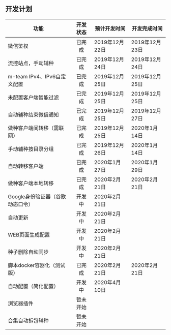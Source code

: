 ## 开发计划
| 功能 | 开发状态 | 预计开发时间 | 开发完成时间 |
| - | :-: | ---- | ---- |
| 微信鉴权 | 已完成 | 2019年12月22日 | 2019年12月23日 |
| 流控站点，手动辅种 | 已完成 | 2019年12月24日 | 2019年12月24日 |
| m-team IPv4、IPv6自定义配置 | 已完成 | 2019年12月25日 | 2019年12月25日 |
| 未配置客户端智能过滤 | 已完成 | 2019年12月25日 | 2019年12月25日 |
| 自动辅种结束微信通知 | 已完成 | 2019年12月25日 | 2019年12月27日 |
| 做种客户端间转移（需联网） | 已完成 | 2019年12月25日 | 2020年1月14日 |
| 手动辅种按目录分组 | 已完成 | 2019年12月26日 | 2020年1月14日 |
| 自动转移客户端 | 已完成 | 2020年1月27日 | 2020年1月29日 |
| 做种客户端本地转移 | 已完成 | 2020年2月21日 | 2020年2月21日 |
| Google身份验证器（谷歌动态口令） | 开发中 | 2020年2月21日 |  |
| 自动更新 | 开发中 | 2020年2月21日 |  |
| WEB页面生成配置 | 开发中 | 2020年2月21日 |  |
| 种子删除自动同步 | 开发中 | 2020年2月21日 | |
| 脚本docker容器化（测试版） | 已完成 | 2020年2月21日 | 2020年2月21日 |
| 自动配置（简化配置） | 开发中 | 2020年4月10日 |  |
| 浏览器插件 | 暂未开始 |  | |
| 合集自动拆包辅种 | 暂未开始 |  |  |
